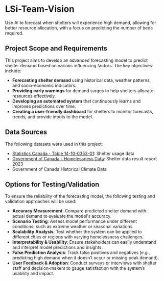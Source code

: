# LSi-Team-Vision
Use AI to forecast when shelters will experience high demand, allowing for better resource allocation, with a focus on predicting the number of beds required.

## Project Scope and Requirements

This project aims to develop an advanced forecasting model to predict shelter demand based on various influencing factors. The key objectives include:

- **Forecasting shelter demand** using historical data, weather patterns, and socio-economic indicators.
- **Providing early warnings** for demand surges to help shelters allocate resources effectively.
- **Developing an automated system** that continuously learns and improves predictions over time.
- **Creating a user-friendly dashboard** for shelters to monitor forecasts, trends, and provide inputs to the model.

## Data Sources

The following datasets were used in this project:

- [Statistics Canada - Table 14-10-0353-01](https://www150.statcan.gc.ca/t1/tbl1/en/tv.action?pid=1410035301): Shelter usage data 
- [Government of Canada - Homelessness Data](https://housing-infrastructure.canada.ca/homelessness-sans-abri/reports-rapports/data-shelter-2023-donnees-refuge-eng.html): Shelter data result report 2023
- Government of Canada Historical Climate Data
  

## Options for Testing/Validation

To ensure the reliability of the forecasting model, the following testing and validation approaches will be used:

- **Accuracy Measurement**: Compare predicted shelter demand with actual demand to evaluate the model's accuracy.
- **Scenario Testing**: Assess model performance under different conditions, such as extreme weather or seasonal variations.
- **Scalability Analysis**: Test whether the system can be applied to different cities or regions with varying homelessness challenges.
- **Interpretability & Usability**: Ensure stakeholders can easily understand and interpret model predictions and insights.
- **False Prediction Analysis**: Track false positives and negatives (e.g., predicting high demand when it doesn’t occur or missing peak demand).
- **User Feedback & Adoption**: Conduct surveys or interviews with shelter staff and decision-makers to gauge satisfaction with the system’s usability and impact.
